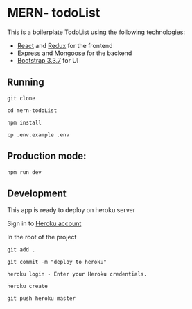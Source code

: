 # MERN- todoList

This is a boilerplate TodoList using the following technologies:
- [React](https://facebook.github.io/react/) and [Redux](https://github.com/reduxjs/redux) for the frontend
- [Express](http://expressjs.com/) and [Mongoose](http://mongoosejs.com/) for the backend
- [Bootstrap 3.3.7](https://getbootstrap.com/docs/3.3/getting-started/) for UI


## Running


```shell
git clone
```

```shell
cd mern-todoList
```

```shell
npm install
```

```shell
cp .env.example .env
```

## Production mode:

```shell
npm run dev
```

## Development

This app is ready to deploy on heroku server

Sign in to [Heroku account](https://signup.heroku.com/)

In the root of the project

```shell
git add .
```

```shell
git commit -m "deploy to heroku"
```

```shell
heroku login - Enter your Heroku credentials.
```

```shell
heroku create
```

```shell
git push heroku master
```
